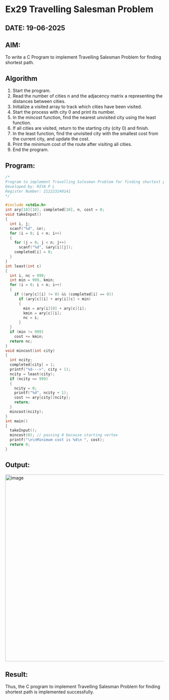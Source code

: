 # Ex29 Travelling Salesman Problem
## DATE: 19-06-2025
## AIM:
To write a C Program to implement Travelling Salesman Problem for finding shortest path.
## Algorithm
1. Start the program.
2. Read the number of cities n and the adjacency matrix a representing the distances between cities.
3. Initialize a visited array to track which cities have been visited.
4. Start the process with city 0 and print its number.
5. In the mincost function, find the nearest unvisited city using the least function.
6. If all cities are visited, return to the starting city (city 0) and finish.
7. In the least function, find the unvisited city with the smallest cost from the current city, and update the cost.
8. Print the minimum cost of the route after visiting all cities.
9. End the program. 

## Program:
```c
/*
Program to implement Travelling Salesman Problem for finding shortest path
Developed by: RIYA P L
Register Number: 212223240141
*/

#include <stdio.h>
int ary[10][10], completed[10], n, cost = 0;
void takeInput()
{
  int i, j;
  scanf("%d", &n);
  for (i = 0; i < n; i++)
  {
    for (j = 0; j < n; j++)
      scanf("%d", &ary[i][j]);
    completed[i] = 0;
  }
}
int least(int c)
{
  int i, nc = 999;
  int min = 999, kmin;
  for (i = 0; i < n; i++)
  {
    if ((ary[c][i] != 0) && (completed[i] == 0))
      if (ary[c][i] + ary[i][c] < min)
      {
        min = ary[i][0] + ary[c][i];
        kmin = ary[c][i];
        nc = i;
      }
  }
  if (min != 999)
    cost += kmin;
  return nc;
}
void mincost(int city)
{
  int ncity;
  completed[city] = 1;
  printf("%d--->", city + 1);
  ncity = least(city);
  if (ncity == 999)
  {
    ncity = 0;
    printf("%d", ncity + 1);
    cost += ary[city][ncity];
    return;
  }
  mincost(ncity);
}
int main()
{
  takeInput();
  mincost(0); // passing 0 because starting vertex
  printf("\n\nMinimum cost is %d\n ", cost);
  return 0;
}
```

## Output:
<img width="809" height="592" alt="image" src="https://github.com/user-attachments/assets/b2ba1c39-8439-445b-9e50-b9a3777026cd" />



## Result:
Thus, the C program to implement Travelling Salesman Problem for finding shortest path is implemented successfully.
